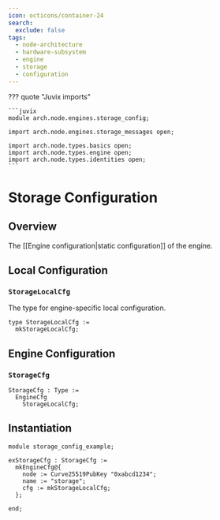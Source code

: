 ```yaml
---
icon: octicons/container-24
search:
  exclude: false
tags:
  - node-architecture
  - hardware-subsystem
  - engine
  - storage
  - configuration
---
```


??? quote "Juvix imports"

    ```juvix
    module arch.node.engines.storage_config;

    import arch.node.engines.storage_messages open;

    import arch.node.types.basics open;
    import arch.node.types.engine open;
    import arch.node.types.identities open;
    ```

# Storage Configuration

## Overview

The [[Engine configuration|static configuration]] of the engine.

## Local Configuration

### `StorageLocalCfg`

The type for engine-specific local configuration.

<!-- --8<-- [start:StorageLocalCfg] -->
```juvix
type StorageLocalCfg :=
  mkStorageLocalCfg;
```
<!-- --8<-- [end:StorageLocalCfg] -->

## Engine Configuration

### `StorageCfg`

<!-- --8<-- [start:StorageCfg] -->
```juvix
StorageCfg : Type :=
  EngineCfg
    StorageLocalCfg;
```
<!-- --8<-- [end:StorageCfg] -->

## Instantiation

<!-- --8<-- [start:exStorageCfg] -->
```juvix extract-module-statements
module storage_config_example;

exStorageCfg : StorageCfg :=
  mkEngineCfg@{
    node := Curve25519PubKey "0xabcd1234";
    name := "storage";
    cfg := mkStorageLocalCfg;
  };

end;
```
<!-- --8<-- [end:exStorageCfg] -->
